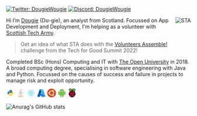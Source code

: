 [![Twitter: DougieWougie](https://img.shields.io/twitter/follow/DougieWougie?logo=twitter&style=for-the-badge)](https://twitter.com/DougieWougie)
[![Discord: DougieWougie](https://img.shields.io/discord/970648245426593852?logo=discord&style=for-the-badge)](https://discord.com/widget?id=970648245426593852&theme=dark)

<a href="(https://www.scottishtecharmy.org/)">
  <img height="100" align="right" alt="STA" src="https://images.squarespace-cdn.com/content/v1/5e98651eeb6c5049f0d0cad4/1587375053728-HH7PUTT23XUHJVNJGHRL/Long+Format.png?format=1500w"/>
</a>

Hi I’m [Dougie](https://blog.dougiewougie.com) (Dʊ-gie), an analyst from Scotland󠁧󠁢󠁳󠁣󠁴󠁿.  Focussed on App Development and Deployment, I'm helping as a volunteer with [Scottish Tech Army](https://www.scottishtecharmy.org/).

> Get an idea of what STA does with the [Volunteers Assemble!](https://youtu.be/drFMCf0ZXJ0) challenge from the Tech for Good Summit 2022!

<!--[![Volunteers Assemble!](https://img.youtube.com/vi/drFMCf0ZXJ0/0.jpg)](https://www.youtube.com/watch?v=drFMCf0ZXJ0)-->

Completed BSc (Hons) Computing and IT with [The Open University](https://www.open.ac.uk) in 2018. A broad computing degree, specialising in software engineering with Java and Python. Focussed on the causes of success and failure in projects to manage risk and exploit opportunity.

<span>
  <img height="24" src="https://raw.githubusercontent.com/github/explore/80688e429a7d4ef2fca1e82350fe8e3517d3494d/topics/python/python.png" />
  <img height="24" src="https://raw.githubusercontent.com/github/explore/5b3600551e122a3277c2c5368af2ad5725ffa9a1/topics/java/java.png" />
  <img height="24" src="https://raw.githubusercontent.com/github/explore/80688e429a7d4ef2fca1e82350fe8e3517d3494d/topics/react/react.png" />
  <img height="24" src="https://raw.githubusercontent.com/github/explore/eaef8552d8b082ffafe2bfc8a5023d47da904aac/topics/azure/azure.png" />
  <img height="24" src="https://raw.githubusercontent.com/github/explore/80688e429a7d4ef2fca1e82350fe8e3517d3494d/topics/ubuntu/ubuntu.png" />
  <img height="24" src="https://raw.githubusercontent.com/github/explore/8baf984947f4d9c32006bd03fa4c51ff91aadf8d/topics/android/android.png" />
  <img height="24" src="https://raw.githubusercontent.com/github/explore/80688e429a7d4ef2fca1e82350fe8e3517d3494d/topics/raspberry-pi/raspberry-pi.png" />
</span>

<!---
DougieWougie/DougieWougie is a ✨ special ✨ repository because its `README.md` (this file) appears on your GitHub profile.
You can click the Preview link to take a look at your changes.
--->

![Anurag's GitHub stats](https://github-readme-stats.vercel.app/api?username=dougiewougie&show_icons=true&theme=radical&hide=stars,)
